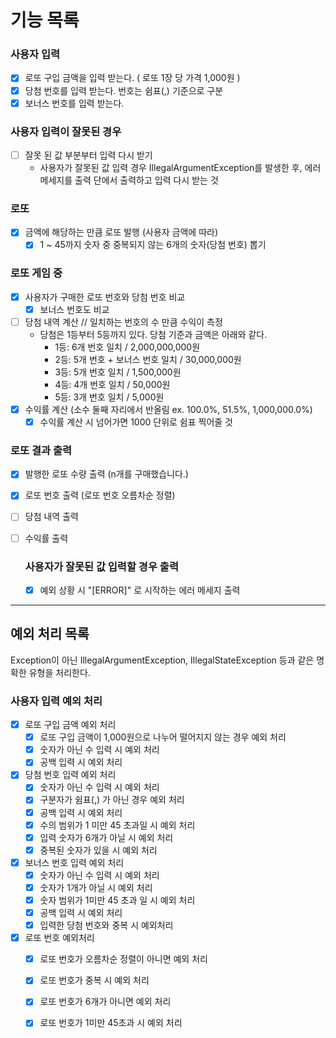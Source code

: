 # 기능 목록

### 사용자 입력
  - [X] 로또 구입 금액을 입력 받는다. ( 로또 1장 당 가격 1,000원 )
  - [X] 당첨 번호를 입력 받는다. 번호는 쉼표(,) 기준으로 구분
  - [X] 보너스 번호를 입력 받는다.

### 사용자 입력이 잘못된 경우
- [ ] 잘못 된 값 부분부터 입력 다시 받기
  - 사용자가 잘못된 값 입력 경우 IllegalArgumentException를 발생한 후, 
  에러메세지를 출력 단에서 출력하고 입력 다시 받는 것

### 로또
  - [X] 금액에 해당하는 만큼 로또 발행 (사용자 금액에 따라)
    - [X] 1 ~ 45까지 숫자 중 중복되지 않는 6개의 숫자(당첨 번호) 뽑기
    
### 로또 게임 중
  - [X] 사용자가 구매한 로또 번호와 당첨 번호 비교 
    - [X] 보너스 번호도 비교
  - [ ] 당첨 내역 계산 // 일치하는 번호의 수 만큼 수익이 측정
    - 당첨은 1등부터 5등까지 있다. 당첨 기준과 금액은 아래와 같다.
      - 1등: 6개 번호 일치 / 2,000,000,000원
      - 2등: 5개 번호 + 보너스 번호 일치 / 30,000,000원
      - 3등: 5개 번호 일치 / 1,500,000원
      - 4등: 4개 번호 일치 / 50,000원
      - 5등: 3개 번호 일치 / 5,000원
  - [X] 수익률 계산 (소수 둘째 자리에서 반올림 ex. 100.0%, 51.5%, 1,000,000.0%)
    - [X] 수익률 계산 시 넘어가면 1000 단위로 쉼표 찍어줄 것
  
### 로또 결과 출력
  - [X] 발행한 로또 수량 출력 (n개를 구매했습니다.)
  - [X] 로또 번호 출력 (로또 번호 오름차순 정렬)
  - [ ] 당첨 내역 출력
  - [ ] 수익률 출력

    ### 사용자가 잘못된 값 입력할 경우 출력
    - [X] 예외 상황 시 "[ERROR]" 로 시작하는 에러 메세지 출력

-----
## 예외 처리 목록
Exception이 아닌 IllegalArgumentException,
IllegalStateException 등과 같은 명확한 유형을 처리한다.

### 사용자 입력 예외 처리
- [X] 로또 구입 금액 예외 처리
  - [X] 로또 구입 금액이 1,000원으로 나누어 떨어지지 않는 경우 예외 처리
  - [X] 숫자가 아닌 수 입력 시 예외 처리
  - [X] 공백 입력 시 예외 처리
  
- [X] 당첨 번호 입력 예외 처리
  - [X] 숫자가 아닌 수 입력 시 예외 처리
  - [X] 구분자가 쉼표(,) 가 아닌 경우 예외 처리
  - [X] 공백 입력 시 예외 처리
  - [X] 수의 범위가 1 미만 45 초과일 시 예외 처리
  - [X] 입력 숫자가 6개가 아닐 시 예외 처리
  - [X] 중복된 숫자가 있을 시 예외 처리

-[X] 보너스 번호 입력 예외 처리
  - [X] 숫자가 아닌 수 입력 시 예외 처리
  - [X] 숫자가 1개가 아닐 시 예외 처리
  - [X] 숫자 범위가 1미만 45 초과 일 시 예외 처리
  - [X] 공백 입력 시 예외 처리
  - [X] 입력한 당첨 번호와 중복 시 예외처리
  
-[X] 로또 번호 예외처리
  - [X] 로또 번호가 오름차순 정렬이 아니면 예외 처리
  - [X] 로또 번호가 중복 시 예외 처리
  - [X] 로또 번호가 6개가 아니면 예외 처리
  - [X] 로또 번호가 1미만 45초과 시 예외 처리


    



